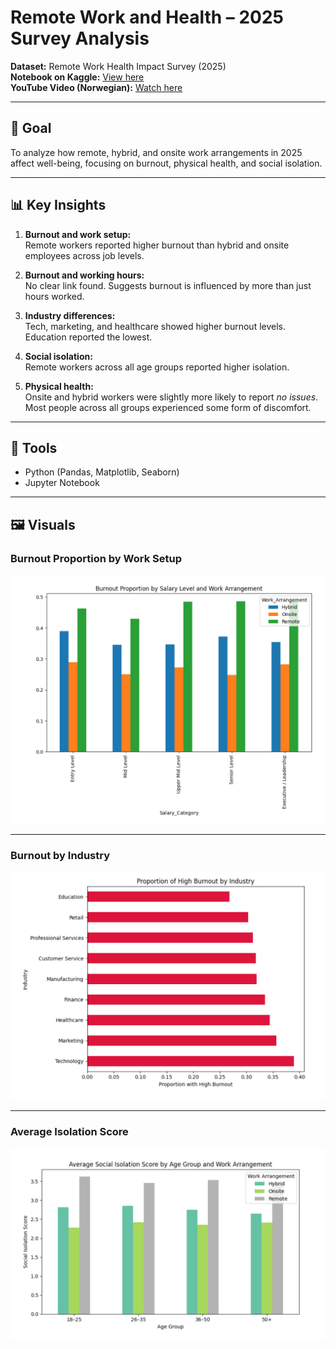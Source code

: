 # Remote Work and Health – 2025 Survey Analysis

**Dataset:** Remote Work Health Impact Survey (2025)  
**Notebook on Kaggle:** [View here](https://lnkd.in/dufde7KB)  
**YouTube Video (Norwegian):** [Watch here](https://lnkd.in/dyj7Jfi8)

---

## 📌 Goal
To analyze how remote, hybrid, and onsite work arrangements in 2025 affect well-being, focusing on burnout, physical health, and social isolation.  

---

## 📊 Key Insights
1. **Burnout and work setup:**  
   Remote workers reported higher burnout than hybrid and onsite employees across job levels.  

2. **Burnout and working hours:**  
   No clear link found. Suggests burnout is influenced by more than just hours worked.  

3. **Industry differences:**  
   Tech, marketing, and healthcare showed higher burnout levels. Education reported the lowest.  

4. **Social isolation:**  
   Remote workers across all age groups reported higher isolation.  

5. **Physical health:**  
   Onsite and hybrid workers were slightly more likely to report *no issues*. Most people across all groups experienced some form of discomfort.  

---

## 🔧 Tools
- Python (Pandas, Matplotlib, Seaborn)  
- Jupyter Notebook  

---
## 🖼️ Visuals

### Burnout Proportion by Work Setup
![Burnout Proportion](images/burnout-proportion.png)  

---

### Burnout by Industry
![Burnout by Industry](images/burnout-by-industry.png)  

---

### Average Isolation Score
![Average Isolation Score](images/avg-isolation-score.png)  



